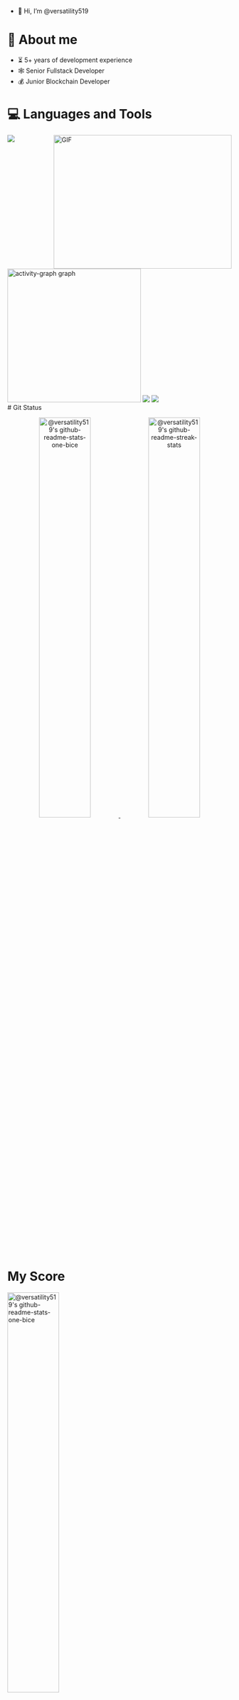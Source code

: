 - 👋 Hi, I’m @versatility519
 
# 👨 About me
<ul align="left">
  <li>⏳ 5+ years of development experience</li>
  <li>🕸 Senior Fullstack Developer</li>
  <li>💰 Junior Blockchain Developer</li>
</ul>


# 💻 Languages and Tools

<img align="right" alt="GIF" src="https://github.com/abhisheknaiidu/abhisheknaiidu/raw/master/code.gif?raw=true" width="400" height="300" />

<div align="left">
  <img src="./profile-3d-contrib/profile-night-rainbow.svg">
  <img src="https://github-readme-activity-graph.vercel.app/graph?username=versatility519&radius=16&theme=redical&area=true&order=5" height="300" alt="activity-graph graph"  />
  <img src="https://raw.githubusercontent.com/versatility519/output/github-contribution-grid-snake.svg">
  <img src="./metrics.plugin.calendar.full.svg">  
</div> 
# Git Status

<p align="center">
  <a href="https://github.com/versatility519?tab=repositories">
    <img src="https://github-readme-stats-one-bice.vercel.app/api?username=versatility519&theme=gotham&show_icons=true&count_private=true&hide_border=true&include_all_commits=false&count_private=false"  width="48%" alt="@versatility519's github-readme-stats-one-bice"/>
  </a>
  
  <a href="https://github.com/versatility519?tab=stars">
    <img src="https://github-readme-streak-stats.herokuapp.com/?user=versatility519&theme=gotham&hide_border=true&date_format=M%20j%5B%2C%20Y%5D"  width="48%" alt="@versatility519's github-readme-streak-stats"/>
  </a>
</p>

# My Score

<p >
  <a href="https://github.com/versatility519?tab=repositories">
    <img src="https://github-profile-trophy.vercel.app/api?username=versatility519&ryo-ma&theme=matrix"  width="48%" alt="@versatility519's github-readme-stats-one-bice"/>
  </a>
</p>

<p align="center">
    <img
      src="https://github-readme-activity-graph.vercel.app/graph?username=versatility519&theme=react-dark&hide_border=true&hide_title=false&area=true&custom_title=Total%20contribution%20graph%20in%20all%20repo"
      width="60%" alt="activity graph">
    <img
      src="https://github-readme-stats.vercel.app/api/top-langs/?username=versatility519&theme=react-dark&hide_border=false&include_all_commits=false&count_private=false&layout=compact"
      width="40%" alt="activity graph">
</p>

<!---
versatility519/versatility519 is a ✨ special ✨ repository because its `README.md` (this file) appears on your GitHub profile.
You can click the Preview link to take a look at your changes.
--->

